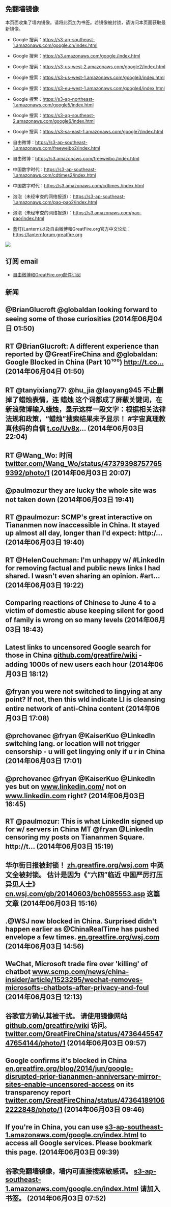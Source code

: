 ## 免翻墙镜像
本页面收集了墙内镜像。请将此页加为书签。若镜像被封锁，请访问本页面获取最新镜像。
* Google 搜索：https://s3-ap-southeast-1.amazonaws.com/google.cn/index.html
* Google 搜索：https://s3.amazonaws.com/google./index.html
* Google 搜索：https://s3-us-west-2.amazonaws.com/google2/index.html
* Google 搜索：https://s3-us-west-1.amazonaws.com/google3/index.html
* Google 搜索：https://s3-eu-west-1.amazonaws.com/google4/index.html
* Google 搜索：https://s3-ap-northeast-1.amazonaws.com/google5/index.html
* Google 搜索：https://s3-ap-southeast-2.amazonaws.com/google6/index.html
* Google 搜索：https://s3-sa-east-1.amazonaws.com/google7/index.html
    
* 自由微博：https://s3-ap-southeast-1.amazonaws.com/freeweibo2/index.html
* 自由微博：https://s3.amazonaws.com/freeweibo./index.html
* 中国数字时代：https://s3-ap-southeast-1.amazonaws.com/cdtimes2/index.html
* 中国数字时代：https://s3.amazonaws.com/cdtimes./index.html
* 泡泡（未经审查的网络报道）：https://s3-ap-southeast-1.amazonaws.com/pao-pao2/index.html
* 泡泡（未经审查的网络报道）：https://s3.amazonaws.com/pao-pao/index.html
* 蓝灯(Lantern)以及自由微博和GreatFire.org官方中文论坛：https://lanternforum.greatfire.org

<img src="https://raw.githubusercontent.com/greatfire/z/master/logos.gif" />

## 订阅 email
* <a href="https://greatfire.us7.list-manage.com/subscribe?u=854fca58782082e0cbdf204a0&id=c78949b93c">自由微博和GreatFire.org邮件订阅</a>
    
## 新闻
@BrianGlucroft @globaldan looking forward to seeing some of those curiosities (2014年06月04日 01:50)
 ---
RT @BrianGlucroft: A different experience than reported by @GreatFireChina and @globaldan: Google Blocked in China (Part 10¹⁰⁰) http://t.co… (2014年06月04日 01:50)
 ---
RT @tanyixiang77: @hu_jia @laoyang945 不止删掉了蜡烛表情，连 蜡烛 这个词都成了屏蔽关键词，在新浪微博输入蜡烛，显示这样一段文字：根据相关法律法规和政策，“蜡烛”搜索结果未予显示！ #宇宙真理教真他妈的自信 <a href="http://t.co/Uv8x">t.co/Uv8x</a>… (2014年06月03日 22:04)
 ---
RT @Wang_Wo: 时间 <a href="https://twitter.com/Wang_Wo/status/473793987577659392/photo/1">twitter.com/Wang_Wo/status/473793987577659392/photo/1</a> (2014年06月03日 20:07)
 ---
@paulmozur they are lucky the whole site was not taken down (2014年06月03日 19:41)
 ---
RT @paulmozur: SCMP's great interactive on Tiananmen now inaccessible in China. It stayed up almost all day, longer than I'd expect: http:/… (2014年06月03日 19:40)
 ---
RT @HelenCouchman: I'm unhappy w/ #LinkedIn for removing factual and public news links I had shared. I wasn't even sharing an opinion. #art… (2014年06月03日 19:22)
 ---
Comparing reactions of Chinese to June 4 to a victim of domestic abuse keeping silent for good of family is wrong on so many levels (2014年06月03日 18:43)
 ---
Latest links to uncensored Google search for those in China <a href="https://github.com/greatfire/wiki">github.com/greatfire/wiki</a> - adding 1000s of new users each hour (2014年06月03日 18:12)
 ---
@fryan you were not switched to lingying at any point? If not, then this wld indicate LI is cleansing entire network of anti-China content (2014年06月03日 17:08)
 ---
@prchovanec @fryan @KaiserKuo @LinkedIn switching lang. or location will not trigger censorship - u will get lingying only if u r in China (2014年06月03日 17:01)
 ---
@prchovanec @fryan @KaiserKuo @LinkedIn yes but on <a href="https://www.linkedin.com/">www.linkedin.com/</a> not on <a href="https://www.linkedin.com">www.linkedin.com</a> right? (2014年06月03日 16:45)
 ---
RT @paulmozur: This is what LinkedIn signed up for w/ servers in China MT @fryan @LinkedIn censoring my posts on Tiananmen Square. http://t… (2014年06月03日 15:19)
 ---
华尔街日报被封锁！ <a href="https://zh.greatfire.org/wsj.com">zh.greatfire.org/wsj.com</a> 中英文全被封锁。 估计是因为《“六四”临近 中国严厉打压异见人士》 <a href="http://cn.wsj.com/gb/20140603/bch085553.asp">cn.wsj.com/gb/20140603/bch085553.asp</a> 这篇文章 (2014年06月03日 15:16)
 ---
.@WSJ now blocked in China. Surprised didn't happen earlier as @ChinaRealTime has pushed envelope a few times. <a href="https://en.greatfire.org/wsj.com">en.greatfire.org/wsj.com</a> (2014年06月03日 14:56)
 ---
WeChat, Microsoft trade fire over 'killing' of chatbot <a href="http://www.scmp.com/news/china-insider/article/1523295/wechat-removes-microsofts-chatbots-after-privacy-and-foul">www.scmp.com/news/china-insider/article/1523295/wechat-removes-microsofts-chatbots-after-privacy-and-foul</a> (2014年06月03日 12:13)
 ---
谷歌官方确认其被干扰。 请使用镜像网站 <a href="https://github.com/greatfire/wiki">github.com/greatfire/wiki</a> 访问。 <a href="https://twitter.com/GreatFireChina/status/473644554747654144/photo/1">twitter.com/GreatFireChina/status/473644554747654144/photo/1</a> (2014年06月03日 09:57)
 ---
Google confirms it's blocked in China <a href="https://en.greatfire.org/blog/2014/jun/google-disrupted-prior-tiananmen-anniversary-mirror-sites-enable-uncensored-access">en.greatfire.org/blog/2014/jun/google-disrupted-prior-tiananmen-anniversary-mirror-sites-enable-uncensored-access</a> on its transparency report <a href="https://twitter.com/GreatFireChina/status/473641891062222848/photo/1">twitter.com/GreatFireChina/status/473641891062222848/photo/1</a> (2014年06月03日 09:46)
 ---
If you're in China, you can use <a href="https://s3-ap-southeast-1.amazonaws.com/google.cn/index.html">s3-ap-southeast-1.amazonaws.com/google.cn/index.html</a> to access all Google services. Please bookmark this page. (2014年06月03日 09:39)
 ---
谷歌免翻墙镜像，墙内可直接搜索敏感词。  <a href="https://s3-ap-southeast-1.amazonaws.com/google.cn/index.html">s3-ap-southeast-1.amazonaws.com/google.cn/index.html</a> 请加入书签。 (2014年06月03日 07:52)
 ---
